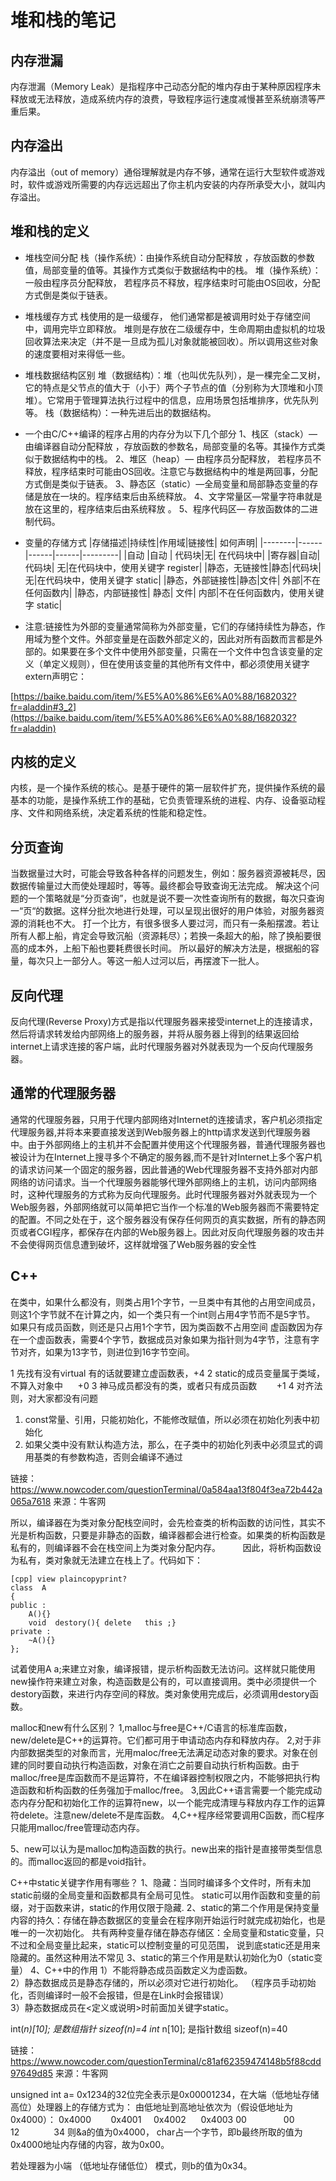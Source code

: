 # 堆和栈的笔记

## 内存泄漏
内存泄漏（Memory Leak）是指程序中己动态分配的堆内存由于某种原因程序未释放或无法释放，造成系统内存的浪费，导致程序运行速度减慢甚至系统崩溃等严重后果。

## 内存溢出
内存溢出（out of memory）通俗理解就是内存不够，通常在运行大型软件或游戏时，软件或游戏所需要的内存远远超出了你主机内安装的内存所承受大小，就叫内存溢出。

## 堆和栈的定义
- 堆栈空间分配
栈（操作系统）：由操作系统自动分配释放 ，存放函数的参数值，局部变量的值等。其操作方式类似于数据结构中的栈。
堆（操作系统）： 一般由程序员分配释放， 若程序员不释放，程序结束时可能由OS回收，分配方式倒是类似于链表。

- 堆栈缓存方式
栈使用的是一级缓存， 他们通常都是被调用时处于存储空间中，调用完毕立即释放。
堆则是存放在二级缓存中，生命周期由虚拟机的垃圾回收算法来决定（并不是一旦成为孤儿对象就能被回收）。所以调用这些对象的速度要相对来得低一些。

- 堆栈数据结构区别
堆（数据结构）：堆（也叫优先队列），是一棵完全二叉树，它的特点是父节点的值大于（小于）两个子节点的值（分别称为大顶堆和小顶堆）。它常用于管理算法执行过程中的信息，应用场景包括堆排序，优先队列等。
栈（数据结构）：一种先进后出的数据结构。

- 一个由C/C++编译的程序占用的内存分为以下几个部分
1、栈区（stack）— 由编译器自动分配释放 ，存放函数的参数名，局部变量的名等。其操作方式类似于数据结构中的栈。
2、堆区（heap）— 由程序员分配释放， 若程序员不释放，程序结束时可能由OS回收。注意它与数据结构中的堆是两回事，分配方式倒是类似于链表。
3、静态区（static）—全局变量和局部静态变量的存储是放在一块的。程序结束后由系统释放。
4、文字常量区—常量字符串就是放在这里的，程序结束后由系统释放 。
5、程序代码区— 存放函数体的二进制代码。

- 变量的存储方式
|存储描述|持续性|作用域|链接性|	如何声明|
|--------|------|------|------|---------|
|自动 |自动 | 代码块|无| 	在代码块中|
|寄存器|自动|	代码块|	无|在代码块中，使用关键字 register|
|静态，无链接性|静态|代码块|	无|在代码块中，使用关键字 static|
|静态，外部链接性|静态|文件|	外部|不在任何函数内|
|静态，内部链接性|	静态|	文件|	内部|不在任何函数内，使用关键字 static|

- 注意:链接性为外部的变量通常简称为外部变量，它们的存储持续性为静态，作用域为整个文件。外部变量是在函数外部定义的，因此对所有函数而言都是外部的。如果要在多个文件中使用外部变量，只需在一个文件中包含该变量的定义（单定义规则），但在使用该变量的其他所有文件中，都必须使用关键字extern声明它：

[https://baike.baidu.com/item/%E5%A0%86%E6%A0%88/1682032?fr=aladdin#3_2](https://baike.baidu.com/item/%E5%A0%86%E6%A0%88/1682032?fr=aladdin)

## 内核的定义
内核，是一个操作系统的核心。是基于硬件的第一层软件扩充，提供操作系统的最基本的功能，是操作系统工作的基础，它负责管理系统的进程、内存、设备驱动程序、文件和网络系统，决定着系统的性能和稳定性。

## 分页查询
当数据量过大时，可能会导致各种各样的问题发生，例如：服务器资源被耗尽，因数据传输量过大而使处理超时，等等。最终都会导致查询无法完成。
解决这个问题的一个策略就是“分页查询”，也就是说不要一次性查询所有的数据，每次只查询一“页“的数据。这样分批次地进行处理，可以呈现出很好的用户体验，对服务器资源的消耗也不大。
打一个比方，有很多很多人要过河，而只有一条船摆渡。若让所有人都上船，肯定会导致沉船（资源耗尽）；若换一条超大的船，除了换船要很高的成本外，上船下船也要耗费很长时间。
所以最好的解决方法是，根据船的容量，每次只上一部分人。等这一船人过河以后，再摆渡下一批人。

## 反向代理 
反向代理(Reverse Proxy)方式是指以代理服务器来接受internet上的连接请求，然后将请求转发给内部网络上的服务器，并将从服务器上得到的结果返回给internet上请求连接的客户端，此时代理服务器对外就表现为一个反向代理服务器。

## 通常的代理服务器
通常的代理服务器，只用于代理内部网络对Internet的连接请求，客户机必须指定代理服务器,并将本来要直接发送到Web服务器上的http请求发送到代理服务器中。由于外部网络上的主机并不会配置并使用这个代理服务器，普通代理服务器也被设计为在Internet上搜寻多个不确定的服务器,而不是针对Internet上多个客户机的请求访问某一个固定的服务器，因此普通的Web代理服务器不支持外部对内部网络的访问请求。当一个代理服务器能够代理外部网络上的主机，访问内部网络时，这种代理服务的方式称为反向代理服务。此时代理服务器对外就表现为一个Web服务器，外部网络就可以简单把它当作一个标准的Web服务器而不需要特定的配置。不同之处在于，这个服务器没有保存任何网页的真实数据，所有的静态网页或者CGI程序，都保存在内部的Web服务器上。因此对反向代理服务器的攻击并不会使得网页信息遭到破坏，这样就增强了Web服务器的安全性

## C++

在类中，如果什么都没有，则类占用1个字节，一旦类中有其他的占用空间成员，则这1个字节就不在计算之内，如一个类只有一个int则占用4字节而不是5字节。
如果只有成员函数，则还是只占用1个字节，因为类函数不占用空间
虚函数因为存在一个虚函数表，需要4个字节，数据成员对象如果为指针则为4字节，注意有字节对齐，如果为13字节，则进位到16字节空间。

1 先找有没有virtual 有的话就要建立虚函数表，+4
2 static的成员变量属于类域，不算入对象中      +0
3 神马成员都没有的类，或者只有成员函数        +1
4 对齐法则，对大家都没有问题

1. const常量、引用，只能初始化，不能修改赋值，所以必须在初始化列表中初始化
2. 如果父类中没有默认构造方法，那么，在子类中的初始化列表中必须显式的调用基类的有参数构造，否则会编译不通过

链接：https://www.nowcoder.com/questionTerminal/0a584aa13f804f3ea72b442a065a7618
来源：牛客网

所以，编译器在为类对象分配栈空间时，会先检查类的析构函数的访问性，其实不光是析构函数，只要是非静态的函数，编译器都会进行检查。如果类的析构函数是私有的，则编译器不会在栈空间上为类对象分配内存。
        因此，将析构函数设为私有，类对象就无法建立在栈上了。代码如下：
```
[cpp] view plaincopyprint?
class  A  
{  
public :  
    A(){}  
    void  destory(){ delete   this ;}  
private :  
    ~A(){}  
};  
```
试着使用A a;来建立对象，编译报错，提示析构函数无法访问。这样就只能使用new操作符来建立对象，构造函数是公有的，可以直接调用。类中必须提供一个destory函数，来进行内存空间的释放。类对象使用完成后，必须调用destory函数。

malloc和new有什么区别？
1,malloc与free是C++/C语言的标准库函数，new/delete是C++的运算符。它们都可用于申请动态内存和释放内存。
2,对于非内部数据类型的对象而言，光用maloc/free无法满足动态对象的要求。对象在创建的同时要自动执行构造函数，对象在消亡之前要自动执行析构函数。由于malloc/free是库函数而不是运算符，不在编译器控制权限之内，不能够把执行构造函数和析构函数的任务强加于malloc/free。 
3,因此C++语言需要一个能完成动态内存分配和初始化工作的运算符new，以一个能完成清理与释放内存工作的运算符delete。注意new/delete不是库函数。
4,C++程序经常要调用C函数，而C程序只能用malloc/free管理动态内存。

5、new可以认为是malloc加构造函数的执行。new出来的指针是直接带类型信息的。而malloc返回的都是void指针。

C++中static关键字作用有哪些？
1、隐藏：当同时编译多个文件时，所有未加static前缀的全局变量和函数都具有全局可见性。
static可以用作函数和变量的前缀，对于函数来讲，static的作用仅限于隐藏.
2、static的第二个作用是保持变量内容的持久：存储在静态数据区的变量会在程序刚开始运行时就完成初始化，也是唯一的一次初始化。
共有两种变量存储在静态存储区：全局变量和static变量，只不过和全局变量比起来，static可以控制变量的可见范围，
说到底static还是用来隐藏的。虽然这种用法不常见
3、static的第三个作用是默认初始化为0（static变量）
4、C++中的作用
1）不能将静态成员函数定义为虚函数。   
2）静态数据成员是静态存储的，所以必须对它进行初始化。 （程序员手动初始化，否则编译时一般不会报错，但是在Link时会报错误）  
3）静态数据成员在<定义或说明>时前面加关键字static。  

int(*n)[10]; 是数组指针  sizeof(n)=4
int* n[10];  是指针数组  sizeof(n)=40  

链接：https://www.nowcoder.com/questionTerminal/c81af62359474148b5f88cdd97649d85
来源：牛客网

unsigned int a= 0x1234的32位完全表示是0x00001234，在大端（低地址存储高位）处理器上的存储方式为：
由低地址到高地址依次为（假设低地址为0x4000）：
0x4000        0x4001     0x4002      0x4003
00               00           12              34
则&a的值为0x4000， char占一个字节，即b最终所取的值为0x4000地址内存储的内容，故为0x00。

若处理器为小端 （低地址存储低位） 模式，则b的值为0x34。
